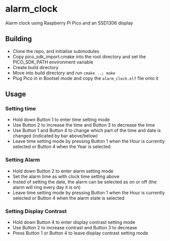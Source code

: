 # alarm_clock
Alarm clock using Raspberry Pi Pico and an SSD1306 display

## Building
- Clone the repo, and initialise submodules
- Copy pico_sdk_import.cmake into the root directory and set the PICO_SDK_PATH environment variable
- Create build directory
- Move into build directory and run ```cmake ..; make```
- Plug Pico in in Bootsel mode and copy the ```alarm_clock.elf``` file onto it

## Usage
### Setting time
- Hold down Button 1 to enter time setting mode
- Use Button 2 to increase the time and Button 3 to decrease the time
- Use Button 1 and Button 4 to change which part of the time and date is changed (indicated by bar above/below)
- Leave time setting mode by pressing Button 1 when the Hour is currently selected or Button 4 when the Year is selected

### Setting Alarm
- Hold down Button 2 to enter alarm setting mode
- Set the alarm time as with clock time setting above
- Insted of setting the date, the alarm can be selected as on or off (the alarm will ring every day it is on)
- Leave time setting mode by pressing Button 1 when the Hour is currently selected or Button 4 when the alarm state is selected

### Setting Display Contrast
- Hold down Button 4 to enter display contrast setting mode
- Use Button 2 to increase contrast and Button 3 to decrease
- Press Button 1 or Button 4 to leave display contrast setting mode

